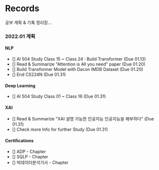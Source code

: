 # Records

공부 계획 & 기록 정리장...

### 2022.01 계획
#### NLP
- [] AI 504 Study Class 15 ~ Class 24 : Build Transformer (Due 01.13)
- [] Read & Summarize "Attention is All you need" paper (Due 01.20)
- [] Build Transformer Model with Dacon IMDB Dataset (Due 01.20)
- [] End CS224N (Due 01.31)

#### Deep Learning
- [] AI 504 Study Class 01 ~ Class 16 (Due 01.31)

#### XAI
- [] Read & Summarize "XAI 설명 가능한 인공지능 인공지능을 해부하다" (Due 01.31)
- [] Check more Info for further Study (Due 01.31)

#### Certifications
- [] ADP - Chapter 
- [] SQLP - Chapter 
- [] 빅데이터분석기사 - Chapter
